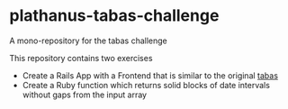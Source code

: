 # plathanus-tabas-challenge
A mono-repository for the tabas challenge

This repository contains two exercises
- Create a Rails App with a Frontend that is similar to the original [tabas](www.tabas.com.br)
- Create a Ruby function which returns solid blocks of date intervals without gaps from the input array
